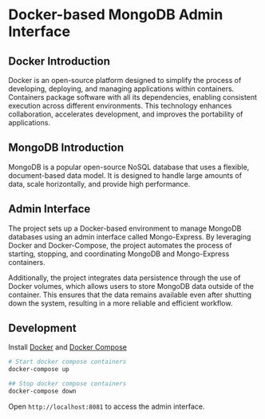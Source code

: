 # Docker-based MongoDB Admin Interface

## Docker Introduction

Docker is an open-source platform designed to simplify the process of developing, deploying, and managing applications within containers. Containers package software with all its dependencies, enabling consistent execution across different environments. This technology enhances collaboration, accelerates development, and improves the portability of applications.

## MongoDB Introduction

MongoDB is a popular open-source NoSQL database that uses a flexible, document-based data model. It is designed to handle large amounts of data, scale horizontally, and provide high performance.

## Admin Interface

The project sets up a Docker-based environment to manage MongoDB databases using an admin interface called Mongo-Express. By leveraging Docker and Docker-Compose, the project automates the process of starting, stopping, and coordinating MongoDB and Mongo-Express containers.

Additionally, the project integrates data persistence through the use of Docker volumes, which allows users to store MongoDB data outside of the container. This ensures that the data remains available even after shutting down the system, resulting in a more reliable and efficient workflow.

## Development

Install [Docker](https://www.docker.com/get-started) and [Docker Compose](https://docs.docker.com/compose/install/)

```bash
# Start docker compose containers
docker-compose up

## Stop docker compose containers
docker-compose down
```

Open `http://localhost:8081` to access the admin interface.
